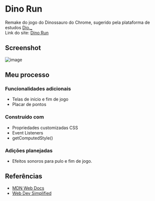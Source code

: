 # Dino Run
Remake do jogo do Dinossauro do Chrome, sugerido pela plataforma de estudos <a href="https://www.dio.me/">Dio._</a><br>
Link do site: <a href="https://dino-run.pages.dev/">Dino Run</a>

## Screenshot

![image](https://user-images.githubusercontent.com/84540148/162838119-7340e1f7-9437-4eac-aa6f-a4e5ea06b67c.png)


## Meu processo

### Funcionalidades adicionais
- Telas de início e fim de jogo
- Placar de pontos

### Construído com
- Propriedades customizadas CSS
- Event Listeners
- getComputedStyle()

### Adições planejadas
- Efeitos sonoros para pulo e fim de jogo.

## Referências
- <a href="https://developer.mozilla.org/pt-BR/">MDN Web Docs</a>
- <a href="https://www.youtube.com/watch?v=47eXVRJKdkU">Web Dev Simplified</a>



